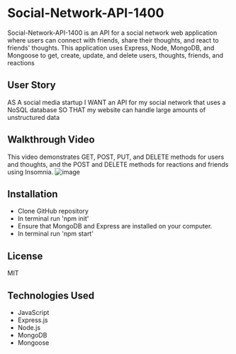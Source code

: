 # Social-Network-API-1400

Social-Network-API-1400 is an API for a social network web application where users can connect with friends, share their thoughts, and react to friends' thoughts. This application uses Express, Node, MongoDB, and Mongoose to get, create, update, and delete users, thoughts, friends, and reactions

## User Story
AS A social media startup
I WANT an API for my social network that uses a NoSQL database
SO THAT my website can handle large amounts of unstructured data

## Walkthrough Video


This video demonstrates GET, POST, PUT, and DELETE methods for users and thoughts, and the POST and DELETE methods for reactions and friends using Insomnia.
![image](<img width="1275" alt="Screen Shot 2022-04-04 at 12 33 48 PM" src="https://user-images.githubusercontent.com/94582549/161618530-5356f270-ddf5-4ef7-b1cd-dbb7366f070a.png">
)

## Installation 
* Clone GitHub repository
* In terminal run 'npm init'
* Ensure that MongoDB and Express are installed on your computer.
* In terminal run 'npm start'

## License
MIT

## Technologies Used
* JavaScript
* Express.js
* Node.js
* MongoDB
* Mongoose
